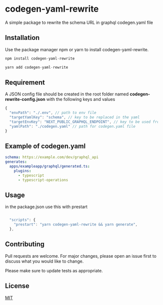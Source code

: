 # codegen-yaml-rewrite

A simple package to rewrite the schema URL in graphql codegen.yaml file

## Installation

Use the package manager npm or yarn to install codegen-yaml-rewrite.

```js
npm install codegen-yaml-rewrite
```

```js
yarn add codegen-yaml-rewrite
```

## Requirement

A JSON config file should be created in the root folder named **codegen-rewrite-config.json**
with the following keys and values

```js
{
  "envPath": "./.env", // path to env file
  "targetYamlKey": "schema", // key to be replaced in the yaml
  "targetEnvKey": "NEXT_PUBLIC_GRAPHQL_ENDPOINT", // key to be used from env file
  "yamlPath": "./codegen.yaml" // path for codegen.yaml file
}
```

## Example of codegen.yaml

```yaml
schema: https://example.com/dev/graphql_api
generates:
  apps/exampleapp/graphql/generated.ts:
    plugins:
      - typescript
      - typescript-operations
```

## Usage

in the package.json use this with prestart

```javascript

  "scripts": {
    "prestart": "yarn codegen-yaml-rewrite && yarn generate",
  },

```

## Contributing

Pull requests are welcome. For major changes, please open an issue first to discuss what you would like to change.

Please make sure to update tests as appropriate.

## License

[MIT](https://choosealicense.com/licenses/mit/)
